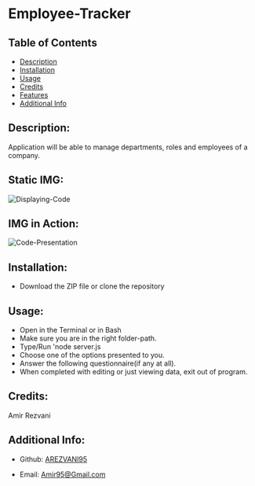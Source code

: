 # Employee-Tracker

## Table of Contents

- [Description](#description)
- [Installation](#installation)
- [Usage](#usage)
- [Credits](#Credits)
- [Features](#features)
- [Additional Info](#additional-info)

## Description:
Application will be able to manage departments, roles and employees of a company.

## Static IMG:
![Displaying-Code](Develop/img/Idle%20Code%20Github.gif)

## IMG in Action:
![Code-Presentation](Develop/img/Code%20in%20action.gif)

## Installation:
- Download the ZIP file or clone the repository

## Usage:
- Open in the Terminal or in Bash
- Make sure you are in the right folder-path.
- Type/Run 'node server.js
- Choose one of the options presented to you.
- Answer the following questionnaire(if any at all).
- When completed with editing or just viewing data, exit out of program.

## Credits:
Amir Rezvani

## Additional Info:

- Github: [AREZVANI95](https://github.com/AREZVANI95)

- Email: Amir95@Gmail.com